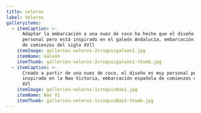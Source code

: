 ```yaml
---
title: veleros
label: Veleros
galleryitems:
  - itemCaption: >-
      Adaptar la embarcación a una nuez de coco ha hecho que el diseño sea muy
      personal pero está inspirado en el galeón Andalucía, embarcación española
      de comienzos del siglo XVll
    itemImage: galleries-veleros-2croquisgaleon1.jpg
    itemName: Galeón
    itemThumb: galleries-veleros-2croquisgaleon1-thumb.jpg
  - itemCaption: >-
      Creado a partir de una nuez de coco, el diseño es muy personal pero
      inspirado en la Nao Victoria, embarcación española de comienzos del siglo
      XVl
    itemImage: galleries-veleros-1croquisNao1.jpg
    itemName: Nao V1
    itemThumb: galleries-veleros-1croquisNao1-thumb.jpg
---
```


